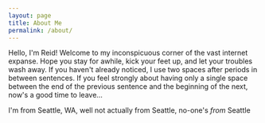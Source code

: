 ```yaml
---
layout: page
title: About Me
permalink: /about/
---
```


Hello, I'm Reid!  Welcome to my inconspicuous corner of the vast internet expanse.  Hope you stay for awhile, kick your feet up, and let your troubles wash away.  If you haven't already noticed, I use two spaces after periods in between sentences.  If you feel strongly about having only a single space between the end of the previous sentence and the beginning of the next, now's a good time to leave...

I'm from Seattle, WA, well not actually from Seattle, no-one's *from* Seattle
	
<!--stackedit_data:
eyJoaXN0b3J5IjpbMTA1MTEwMDEzNiwtNDg0MDcyMjA4XX0=
-->